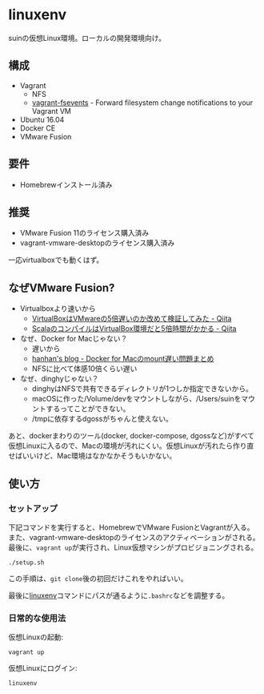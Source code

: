 # linuxenv

suinの仮想Linux環境。ローカルの開発環境向け。

## 構成

* Vagrant
	* NFS
	* [vagrant-fsevents](https://github.com/Fendrian/vagrant-fsevents) - Forward filesystem change notifications to your Vagrant VM
* Ubuntu 16.04
* Docker CE
* VMware Fusion

## 要件

* Homebrewインストール済み

## 推奨

* VMware Fusion 11のライセンス購入済み
* vagrant-vmware-desktopのライセンス購入済み

一応virtualboxでも動くはず。

## なぜVMware Fusion?

* Virtualboxより速いから
	* [VirtualBoxはVMwareの5倍遅いのか改めて検証してみた - Qiita](https://qiita.com/suin/items/c4ba1cfd354586bbed59)
	* [ScalaのコンパイルはVirtualBox環境だと5倍時間がかかる - Qiita](https://qiita.com/reoring/items/df338d715c271c14a663)
* なぜ、Docker for Macじゃない？
	* 遅いから
	* [hanhan's blog - Docker for Macのmount遅い問題まとめ](https://blog.hanhans.net/2017/05/23/docker-for-mac-slow/)
	* NFSに比べて体感10倍くらい遅い
* なぜ、dinghyじゃない？
	* dinghyはNFSで共有できるディレクトリが1つしか指定できないから。
	* macOSに作った/Volume/devをマウントしながら、/Users/suinをマウントするってことができない。
	* /tmpに依存するdgossがちゃんと使えない。

あと、dockerまわりのツール(docker, docker-compose, dgossなど)がすべて仮想Linuxに入るので、Macの環境が汚れにくい。仮想Linuxが汚れたら作り直せばいいけど、Mac環境はなかなかそうもいかない。

## 使い方

### セットアップ

下記コマンドを実行すると、HomebrewでVMware FusionとVagrantが入る。また、vagrant-vmware-desktopのライセンスのアクティベーションがされる。最後に、`vagrant up`が実行され、Linux仮想マシンがプロビジョニングされる。

```
./setup.sh
```

この手順は、`git clone`後の初回だけこれをやればいい。

最後に[linuxenv](./bin/linuxenv)コマンドにパスが通るように`.bashrc`などを調整する。

### 日常的な使用法

仮想Linuxの起動:

```
vagrant up
```

仮想Linuxにログイン:

```
linuxenv
```

